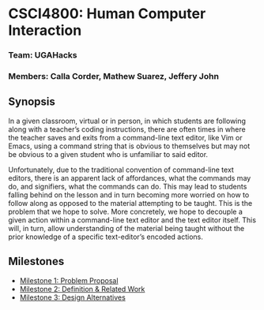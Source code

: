# CSCI4800: Human Computer Interaction
### Team: UGAHacks

### Members: Calla Corder, Mathew Suarez, Jeffery John

## Synopsis 

In a given classroom, virtual or in person, in which students are following along with a teacher’s coding instructions, there are often times in where the teacher saves and exits from a command-line text editor, like Vim or Emacs, using a command string that is obvious to themselves but may not be obvious to a given student who is unfamiliar to said editor. 

Unfortunately, due to the traditional convention of command-line text editors, there is an apparent lack of affordances, what the commands may do, and signifiers, what the commands can do. This may lead to students falling behind on the lesson and in turn becoming more worried on how to follow along as opposed to the material attempting to be taught. 
This is the problem that we hope to solve. More concretely, we hope to decouple a given action within a command-line text editor and the text editor itself. This will, in turn, allow understanding of the material being taught without the prior knowledge of a specific text-editor’s encoded actions. 

## Milestones
* [Milestone 1: Problem Proposal](./milestone1.html)
* [Milestone 2: Definition & Related Work](./milestone2.html)
* [Milestone 3: Design Alternatives](./milestone3.html)
